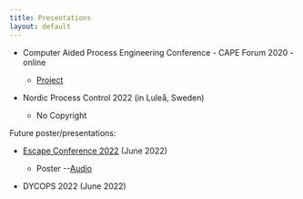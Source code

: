 ```yaml
---
title: Presentations
layout: default
---
```


+ Computer Aided Process Engineering Conference - CAPE Forum 2020 - online
  - [Project](Presentations/2019_cape-forum/cape.md)

+ Nordic Process Control 2022 (in Luleå, Sweden)
  - No Copyright

Future poster/presentations:
+ [Escape Conference 2022](Presentations/2022_Escape_32/) (June 2022)
  - Poster
    --[Audio](Presentations/2022_Escape_32/audio/poster_audio.m4a)

+ DYCOPS 2022 (June 2022)
